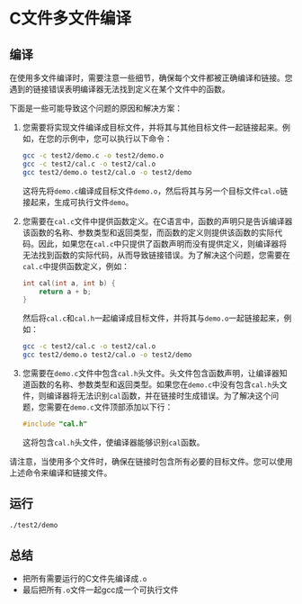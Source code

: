 # C文件多文件编译

## 编译

在使用多文件编译时，需要注意一些细节，确保每个文件都被正确编译和链接。您遇到的链接错误表明编译器无法找到定义在某个文件中的函数。

下面是一些可能导致这个问题的原因和解决方案：

1. 您需要将实现文件编译成目标文件，并将其与其他目标文件一起链接起来。例如，在您的示例中，您可以执行以下命令：

   ```bash
   gcc -c test2/demo.c -o test2/demo.o
   gcc -c test2/cal.c -o test2/cal.o
   gcc test2/demo.o test2/cal.o -o test2/demo
   ```

   这将先将`demo.c`编译成目标文件`demo.o`，然后将其与另一个目标文件`cal.o`链接起来，生成可执行文件`demo`。

2. 您需要在`cal.c`文件中提供函数定义。在C语言中，函数的声明只是告诉编译器该函数的名称、参数类型和返回类型，而函数的定义则提供该函数的实际代码。因此，如果您在`cal.c`中只提供了函数声明而没有提供定义，则编译器将无法找到函数的实际代码，从而导致链接错误。为了解决这个问题，您需要在`cal.c`中提供函数定义，例如：

   ```c
   int cal(int a, int b) {
       return a + b;
   }
   ```

   然后将`cal.c`和`cal.h`一起编译成目标文件，并将其与`demo.o`一起链接起来，例如：

   ```bash
   gcc -c test2/cal.c -o test2/cal.o
   gcc test2/demo.o test2/cal.o -o test2/demo
   ```

3. 您需要在`demo.c`文件中包含`cal.h`头文件。头文件包含函数声明，让编译器知道函数的名称、参数类型和返回类型。如果您在`demo.c`中没有包含`cal.h`头文件，则编译器将无法识别`cal`函数，并在链接时生成错误。为了解决这个问题，您需要在`demo.c`文件顶部添加以下行：

   ```c
   #include "cal.h"
   ```

   这将包含`cal.h`头文件，使编译器能够识别`cal`函数。

请注意，当使用多个文件时，确保在链接时包含所有必要的目标文件。您可以使用上述命令来编译和链接文件。

## 运行

```bash
./test2/demo
```

## 总结

- 把所有需要运行的C文件先编译成`.o`
- 最后把所有`.o`文件一起gcc成一个可执行文件